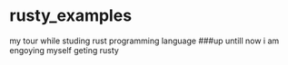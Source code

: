 # rusty_examples
my tour while studing rust programming language
###up untill now i am engoying myself geting rusty
